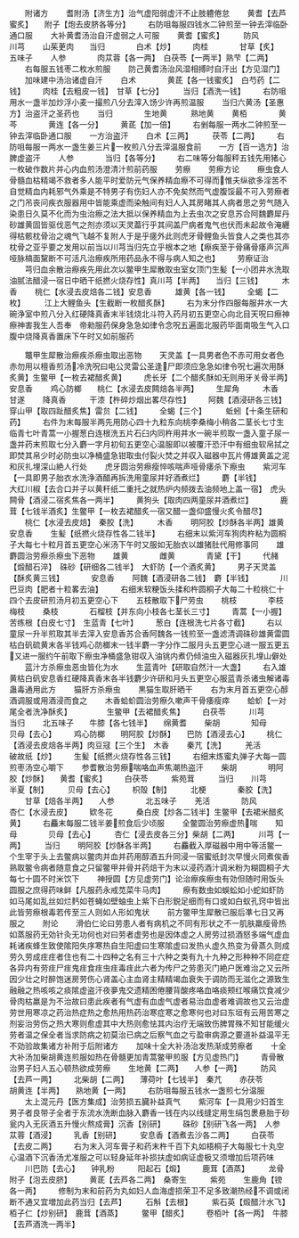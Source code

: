 <!-- { "loadSidebar": true } -->
　　附诸方
　　耆附汤【济生方】治气虚阳弱虚汗不止肢軆倦怠
　　黄耆【去芦蜜炙】　　附子【炮去皮脐各等分】
　　右防咀每服四钱水二钟煎至一钟去滓临卧通口服
　　大补黄耆汤治自汗虚弱之人可服
　　黄耆【蜜炙】　　　防风　　　　川芎
　　山茱茰肉　　当归　　　　白术【炒】
　　肉桂　　　　甘草【炙】　　　五味子
　　人参　　　　肉苁蓉【各一两】　白茯苓【一两半】熟芐【二两】
　　右每服五钱枣二枚水煎服
　　防己黄耆汤治风湿相搏时自汗出【方见湿门】
　　加味建中汤治诸虚自汗
　　白术　　　　黄茋【各一钱蜜炙】　白芍药【二钱】
　　肉桂【去粗皮一钱】　甘草【七分】　　　当归【酒洗一钱】
　　右防咀用水一盏半加炒浮小麦一撮煎八分去滓入饧少许再煎温服
　　当归六黄汤【圣惠方】治盗汗之圣药也
　　当归　　　　生地黄　　　熟地黄
　　黄栢　　　　黄芩　　　　黄连【各一分】
　　黄茋【加一倍】
　　右剉每服一两水二钟煎至一钟去滓临卧通口服
　　一方治盗汗
　　白术【三两】　　　茯苓【二两】
　　右防咀每服一两水一盏生姜三片一枚煎八分去滓温服食前
　　一方【百一选方】治脾虚盗汗
　　人参　　　　当归【各等分】
　　右二味等分每服秤五钱先用猪心一枚破作数片并心内血煎汤澄清汁煎前药服
　　劳瘵
　　劳瘵方论
　　瘵虫食人骨髓血枯精竭不救者多人能平时爱防元气保养精血瘵不可得而惟夫纵欲多淫苦不自觉精血内耗邪气外乘是不特男子有伤妇人亦不免矣然而气虚腹馁最不可入劳瘵者之门吊丧问疾衣服器用中皆能乘虚而染触间有妇人入其房睹其人病者思之劳气随入染患日久莫不化而为虫治瘵之法大抵以保养精血为上去虫次之安息苏合阿魏麝犀丹砂雄黄固皆驱伐恶气之剂亦须以天灵葢行乎其间盖尸病者鬼气也伏而未起故令淹纒得枯骸枕骨治之魂气飞越不复附人于是乎瘥外此则虎牙骨鲤鱼头皆食人之类也其亦枕骨之亚乎要之发用以前当以川芎当归先立乎根本之地【瘵疾至于骨痛骨痿声沉声哑脉槁面黧断不可活凡治瘵疾所用药品永不得与病人知之也】
　　劳瘵证治
　　芎归血余散治瘵疾先用此次以鳖甲生犀散取虫室女顶门生髪【一小团井水洗取油腻法醋浸一宿日中晒干纸撚火烧存性】真川芎【半两】　　当归【三钱】　　　木香
　　桃仁【水浸去皮焙各二钱】安息香　　　雄黄【各一钱】
　　全蝎【二枚】　　　江上大鲤鱼头【生截断一枚醋炙酥】
　　右为末分作四服每服井水一大碗浄室中煎八分入红硬降真香末半钱烧北斗符入药月初五更空心向北目天呪曰瘵神瘵神害我生人吾奉　帝勑服药保身急急如律令念呪五遍面北服药毕面南吸生气入口腹中烧降真香置床下午时又如前服药


　　鼈甲生犀散治瘵疾杀瘵虫取出恶物
　　天灵盖【一具男者色不赤可用女者色赤勿用以檀香煎汤冷洗呪曰电公灵雷公圣逢尸即须应急急如律令呪七遍次用酥炙黄】生鳖甲【一枚去裙醋炙黄】
　　虎长牙【二个醋炙酥如无则用牙关骨半两】　　安息香
　　鸡心防榔　　桃仁【水浸去皮闗焙各半两】
　　生犀角　　　木香　　　　甘遂
　　降真香　　　干漆【杵碎炒烟出畧尽存性】
　　阿魏【酒浸研各三钱】　穿山甲【取四趾醋炙焦】雷贠【二钱】
　　全蝎【三个】　　　蚯蚓【十条生研和药】
　　右件为末每服半两先用防心四十九粒东向桃李桑梅小稍各二茎长七寸生临青七叶青蒿一小握葱白连根洗五片石臼内同杵用井水一碗半煎取一盏入童子尿一盏并药末煎取七分入麝一字月初旬五更空心温服即以被覆汗恐汗中有细虫软帛拭之即焚其帛少时必防虫以净桶盛急钳取虫付裂火焚之并収入磁器中瓦片傅雄黄盖之泥和灰扎埋深山絶人行处
　　虎牙圆治劳瘵瘦悴咳喘声哑骨痿杀下瘵虫
　　紫河车【一具即男子胎衣水洗浄酒醋再拆洗用童尿并好酒煮烂】
　　麝【半钱】　　　　大红川椒【去合口并子以黄秆纸二重托之就热炉内频拨去油频地上盖一宿】　虎头闗骨【酒浸二宿炙焦各一两半】
　　黄狗头【取肉四两童尿并酒煮烂】　　　　鹿茸【七钱半酒炙】生鳖甲【一枚去裙醋炙一宿又醋一盏仰盛慢火炙令醋尽】
　　桃仁【水浸去皮焙】　秦胶【洗】　　　木香
　　明阿胶【炒酥各半两】雄黄　　　　安息香
　　生髪【纸撚火烧存性各二钱半】
　　右细末以紫河车狗肉杵粘为圆桐子大每七十粒月首五更空心米汤下午时又服如无胎衣以雄猪肚代用修事同
　　雄麝圆治劳瘵杀瘵虫下恶物
　　雄黄　　　　雌黄　　　　青黛【干】
　　代赭　【煅醋石淬】　硃砂【研细各二钱半】　大虾防【一个酒炙黄】
　　男子天灵盖【酥炙黄三钱】　　　　安息香
　　阿魏【酒浸研各二钱】　麝【半钱】　　　　川巴豆肉【肥者十粒畧去油】
　　右细末软粳饭头揉和杵圆桐子大每二十粒桃仁十四个去皮研煎汤月初五更空心下
　　五枝散取下尸劳虫
　　桃枝　　　　李枝　　　　梅枝
　　桑枝　　　　石榴枝【并东向小枝各七茎长三寸】
　　青蒿【一小握】　　苦练根【白皮七寸】　生蓝青【七叶】
　　葱白【连根洗七片各寸截】
　　右以童尿一升半煎取其半去滓入安息香苏合香阿魏各一钱煎至一盏滤清调硃砂雄黄雷圆枯白矾硫黄末各半钱鸡心防榔末一钱半麝一字分作二服月头五更空心进一服五更五又进一服约午前取下瘵虫净桶盛急钳収入油铫内煮仍倾油虫入磁器灰扎埋山僻处
　　蓝汁方杀瘵虫恶虫皆化为水
　　生蓝青叶【研取自然汁一大盏】
　　右入雄黄枯白矾安息香红硬降真香末各半钱麝少许研和月头五更空心服蓝青杀诸虫解诸毒蛊毒通用此方
　　猫肝方杀瘵虫
　　黒猫生取肝晒干
　　右为末月首五更空心醇酒调服或用酒浸而食之
　　木香蛤蚧圆治劳瘵久嗽声干骨痿瘦瘁
　　蛤蚧【一对尾全者洗净酥炙】　　　　　生鳖甲【去裙醋炙焦】
　　白茯苓　　　川芎　　　　当归
　　北五味子　　牛膝【各七钱半】　　绵黄耆
　　柴胡　　　　知母　　　　贝母【去心】
　　鸡心防榔　　明阿胶【炒酥】　　巴防【酒浸去心】
　　桃仁【酒浸去皮焙各半两】肉豆冦【三个生】　木香
　　秦芁【洗】　　　羌活　　　　破故纸【炒】
　　生髪【纸撚火烧存性各三钱】
　　右细末炼蜜丸弹子大每一圆煎枣汤空心嚼下
　　参耆散治劳瘵喘咯血声焦潮热盗汗
　　柴胡　　　　明阿胶【炒酥】　　黄耆【蜜炙】
　　白茯苓　　　紫苑茸　　　当归
　　川芎　　　　半夏【制】　　　贝母【去心】
　　枳殻【制】　　　北梗　　　　秦胶【洗】
　　甘草【焙各半两】　　人参　　　　北五味子
　　羌活　　　　防风　　　　杏仁【水浸去皮】
　　欵冬花　　　桑白皮【炒各二钱半】生鳖甲【去裙米醋炙黄】
　　右麤末每服二钱半姜煎食后少顷服
　　全鳖圆治劳瘵虚热喘
　　知母　　　　贝母【去心】　　　杏仁【浸去皮各三分】柴胡【二两】　　　川芎【一两】　　　当归
　　明阿胶【炒酥各半两】
　　右麤截入厚磁器中用中等活鳖一个生宰于头上去鳖病以鳖肉并血并药用醇酒五升同浸一宿蜜纸封次早慢火同煮俟香熟取鳖令病者随意食之只留鳖甲并骨并药焙干为末以浸药酒汁调米粉为糊圆桐子大每七十圆不时米饮下
　　神授圆【方见虚劳门】论治瘵疾瘵虫有効但随时用饭头圆服之庶得药味鲜【凡服药永戒苋菜牛马肉】
　　瘵有数虫如蜈蚣如小蛇如虾防如马尾如乱丝如烂麫如苍蝇如壁蚰虫上紫下白形鋭足细而有口或如白蚁孔窍中皆出此皆劳瘵根毒若传至三人则如人形如鬼状
　　前方鳖甲生犀散已服后凖七日又再服之
　　附论
　　滑伯仁论曰劳患人者有病机之不同有形状之不一肌肤羸瘦骨热如蒸服药无効针灸无功何也对曰劳者虚劳也是因体虚之人房劳过损酒怒多端气虚血耗诸疾蜂生致使隂阳失序寒热自生阳虚曰生寒隂虚曰发热乆虚久热变为骨蒸久则成劳久劳成疰疰者住也有二十四种之名有三十六种之类有九十九种之形种种不同症症各异内有劳疰尸疰鬼疰食疰虫疰毒疰此六者为传尸之劳患灭门絶户医难治之又云所因少壮之时醉饱迷房劳伤心肾盖心主血肾主精精竭血衰失于调防而无滋化之源致生融融之热咳咳之痰隂虚盗汗夜夣鬼交遗精困倦腰背酸疼咯血咯痰颊红喉痛饮食减少骨肉枯羸是为不治故曰患此疾者有气虚有血虚气虚者易治血虚者难调故也又云治虚劳世用寒凉之药治热症热之愈热用热药治寒症寒之愈寒何也对曰东垣有云用苦寒之剂妄治劳伤之热大寒则愈虚其中大热则愈怯其内治疗无端致伤脾胃殊不知甘能缓火劳者温之保全者当求防病之初莫治已病之后察气血之亏盈审病源之要道补益温平无不効验故集诸方补附于后附诸方
　　加味十全大补汤治发热渐成劳瘵者
　　十全大补汤加柴胡黄连煎服如热在骨髓更加青蒿鳖甲煎服【方见虚热门】
　　青骨散治男子妇人五心顿热欲成劳瘵
　　生地黄【二两】　　人参【一两】　　　防风【去芦一两】
　　北柴胡【二两】　　薄荷叶【七钱半】　秦芁
　　赤茯苓　　　胡黄连【半两】　　熟地黄【一两】
　　右防咀每服五钱水一盏煎七分温服
　　太上混元丹【医方集成】治劳损五臓补益真气
　　紫河车【一具用少妇首生男子者良带子全者于东流水洗断血脉入麝香一钱在内以线缝定用生绢包褁悬胎于砂瓮内入无灰酒五升慢火熬成膏】沉香【别研】
　　硃砂【别研飞各一两】　人参　　　　苁蓉【酒浸】
　　乳香【别研】　　　安息香【酒煮去沙各二两】
　　白茯苓【去皮二两】
　　右为末入河车膏子和药末杵千百下丸如梧桐子大每服七十丸空心温酒下沉香汤尤准服之可以轻身延年补损扶虚如病证虚极又须増加后项药味
　　川巴防【去心】　　钟乳粉　　　阳起石【煅】
　　鹿茸【酒蒸】　　　龙骨　　　　附子【泡去皮脐】
　　黄茋【去芦各二两】　桑寄生　　　紫苑
　　生鹿角【镑各一两】
　　修制为末和前药为丸如妇人血海虚损荣卫不足多致潮热经不调或闭断不通又宜増加此药当归【去芦】　　　石斛【去根】　　　紫石英【煅醋汁水飞】栢子仁【炒别研】　鹿茸【酒蒸】　　　鳖甲【醋炙】
　　卷栢叶【各一两】　牛膝【去芦酒洗一两半】

